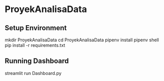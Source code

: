 # ProyekAnalisaData

## Setup Environment
mkdir ProyekAnalisaData
cd ProyekAnalisaData
pipenv install
pipenv shell
pip install -r requirements.txt

## Running Dashboard
streamlit run Dashboard.py